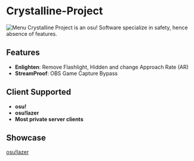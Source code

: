 # Crystalline-Project
![Menu](https://media.discordapp.net/attachments/1185382641126608957/1185382664497274900/image.png?ex=6598a322&is=65862e22&hm=fd855cc128725096ad3fbd21c6006571b180e1e8389c25b3d9633d9319f8a1b4&=&format=webp&quality=lossless&width=836&height=597)
Crystalline Project is an osu! Software specialize in safety, hence absence of features.

## Features
- **Enlighten**: Remove Flashlight, Hidden and change Approach Rate (AR)
- **StreamProof**: OBS Game Capture Bypass

## Client Supported
- **osu!**
- **osu!lazer**
- **Most private server clients**

## Showcase
[osu!lazer](https://www.youtube.com/watch?v=k7nuj8gBeBw)
